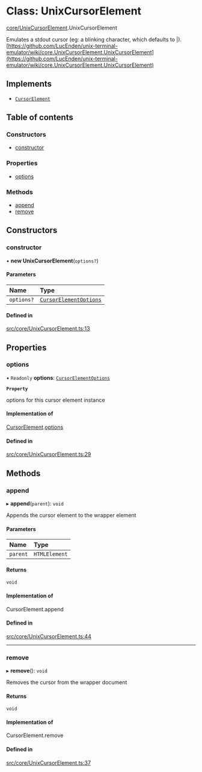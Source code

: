 # Class: UnixCursorElement

[core/UnixCursorElement](../wiki/core.UnixCursorElement).UnixCursorElement

Emulates a stdout cursor (eg: a blinking character, which defaults to |).
[https://github.com/LucEnden/unix-terminal-emulator/wiki/core.UnixCursorElement.UnixCursorElement](https://github.com/LucEnden/unix-terminal-emulator/wiki/core.UnixCursorElement.UnixCursorElement)

## Implements

- [`CursorElement`](../wiki/types.CursorElement.CursorElement)

## Table of contents

### Constructors

- [constructor](../wiki/core.UnixCursorElement.UnixCursorElement#constructor)

### Properties

- [options](../wiki/core.UnixCursorElement.UnixCursorElement#options)

### Methods

- [append](../wiki/core.UnixCursorElement.UnixCursorElement#append)
- [remove](../wiki/core.UnixCursorElement.UnixCursorElement#remove)

## Constructors

### constructor

• **new UnixCursorElement**(`options?`)

#### Parameters

| Name | Type |
| :------ | :------ |
| `options?` | [`CursorElementOptions`](../wiki/types.CursorElementOptions.CursorElementOptions) |

#### Defined in

[src/core/UnixCursorElement.ts:13](https://github.com/LucEnden/unix-terminal-emulator/blob/604a97a/src/core/UnixCursorElement.ts#L13)

## Properties

### options

• `Readonly` **options**: [`CursorElementOptions`](../wiki/types.CursorElementOptions.CursorElementOptions)

**`Property`**

options for this cursor element instance

#### Implementation of

[CursorElement](../wiki/types.CursorElement.CursorElement).[options](../wiki/types.CursorElement.CursorElement#options)

#### Defined in

[src/core/UnixCursorElement.ts:29](https://github.com/LucEnden/unix-terminal-emulator/blob/604a97a/src/core/UnixCursorElement.ts#L29)

## Methods

### append

▸ **append**(`parent`): `void`

Appends the cursor element to the wrapper element

#### Parameters

| Name | Type |
| :------ | :------ |
| `parent` | `HTMLElement` |

#### Returns

`void`

#### Implementation of

CursorElement.append

#### Defined in

[src/core/UnixCursorElement.ts:44](https://github.com/LucEnden/unix-terminal-emulator/blob/604a97a/src/core/UnixCursorElement.ts#L44)

___

### remove

▸ **remove**(): `void`

Removes the cursor from the wrapper document

#### Returns

`void`

#### Implementation of

CursorElement.remove

#### Defined in

[src/core/UnixCursorElement.ts:37](https://github.com/LucEnden/unix-terminal-emulator/blob/604a97a/src/core/UnixCursorElement.ts#L37)
